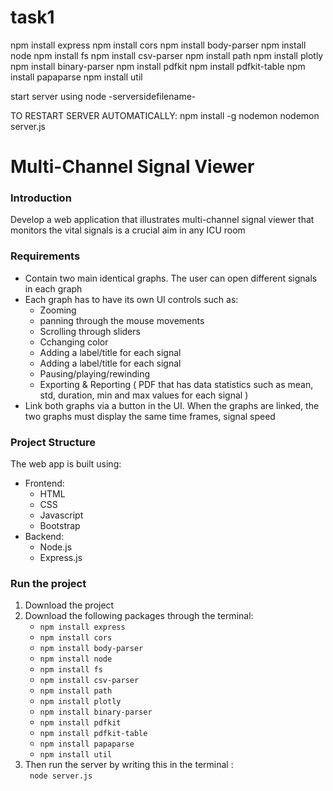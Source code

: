 # task1

npm install express
npm install cors
npm install body-parser
npm install node
npm install fs
npm install csv-parser
npm install path
npm install plotly
npm install binary-parser
npm install pdfkit
npm install pdfkit-table
npm install papaparse
npm install util

start server using node -serversidefilename-

TO RESTART SERVER AUTOMATICALLY:
npm install -g nodemon
nodemon server.js

<h1> Multi-Channel Signal Viewer</h1>
<h3>Introduction</h3>
<p> Develop a web application that illustrates multi-channel signal viewer that monitors the vital signals is a crucial aim in any ICU room</p>
<h3>Requirements</h3>
    <ul>
    <li>Contain two main identical graphs. The user can open different signals in each graph</li>
    <li>Each graph has to have its own UI controls such as:
    <ul> 
    <li>Zooming</li>
    <li>panning through the mouse movements</li>
    <li>Scrolling through sliders</li>
    <li>Cchanging color</li>
    <li>Adding a label/title for each signal</li>
    <li>Adding a label/title for each signal</li>
    <li>Pausing/playing/rewinding</li>
    <li>Exporting & Reporting ( PDF that has data statistics such as mean, std, duration, min and max values for each signal ) </li>
    </ul>
    </li>
    <li>Link both graphs via a button in the UI. When the graphs are linked, the two graphs must display the same time frames, signal speed</li>
</ul>
<h3>Project Structure</h3>
<p>The web app is built using:
<ul>
    <li>Frontend: 
    <ul>
    <li>HTML</li>
    <li>CSS</li>
    <li>Javascript</li>
    <li>Bootstrap</li>
    </ul>
    </li>
    <li>Backend:
    <ul>
    <li>Node.js</li>
    <li>Express.js</li>
    </ul></li>
</ul>

<h3>Run the project</h3>
<ol>
<li>Download the project</li> 
<li>Download the following packages through the terminal:
<ul>
    <li><code>npm install express</code></li>
    <li><code>npm install cors</code></li>
    <li><code>npm install body-parser</code></li>
    <li><code>npm install node</code></li>
    <li><code>npm install fs</code></li>
    <li><code>npm install csv-parser</code></li>
    <li><code>npm install path</code></li>
    <li><code>npm install plotly</code></li>
    <li><code>npm install binary-parser</code></li>
    <li><code>npm install pdfkit</code></li>
    <li><code>npm install pdfkit-table</code></li>
    <li><code>npm install papaparse</code></li>
    <li><code>npm install util</code></li>
</ul>
</li>
<li>Then run the server by writing this in the terminal : 
<br><code> node server.js </code></li>
</ol>
